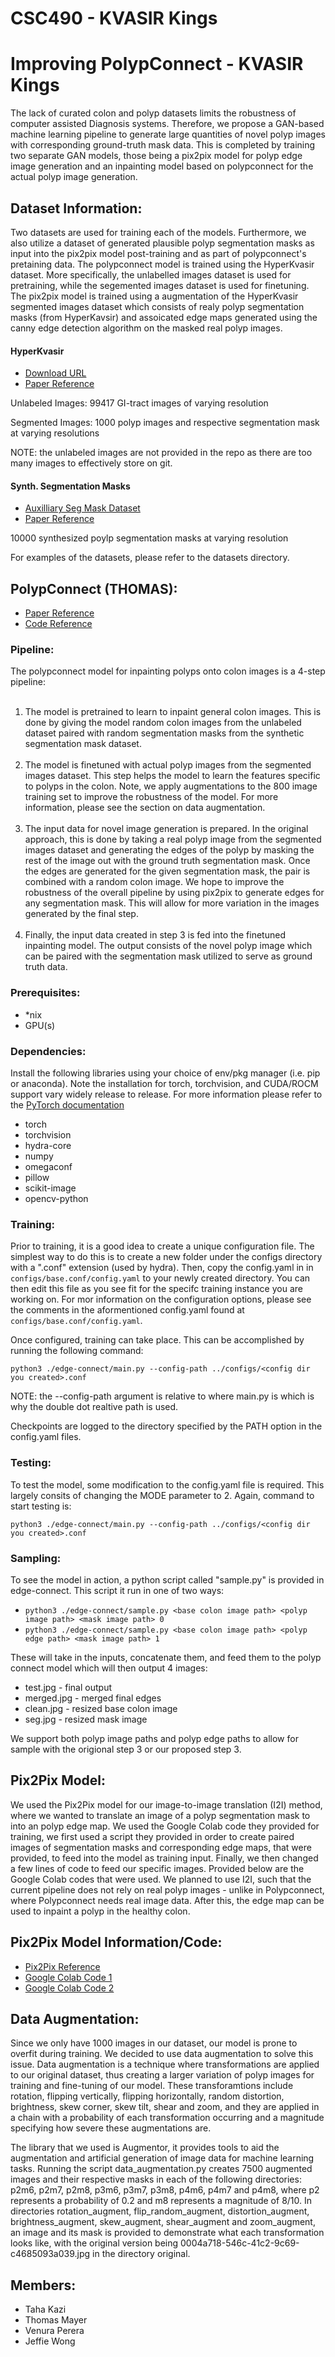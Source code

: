 # CSC490 - KVASIR Kings
# Improving PolypConnect - KVASIR Kings
The lack of curated colon and polyp datasets limits the robustness of computer assisted Diagnosis systems. Therefore, we propose a GAN-based machine learning pipeline to generate large quantities of novel polyp images with corresponding ground-truth mask data. This is completed by training two separate GAN models, those being a pix2pix model for polyp edge image generation and an inpainting model based on polypconnect for the actual polyp image generation.

## Dataset Information:
Two datasets are used for training each of the models. Furthermore, we also utilize a dataset of generated plausible polyp segmentation masks as input into the pix2pix model post-training and as part of polypconnect's pretaining data. The polypconnect model is trained using the HyperKvasir dataset. More specifically, the unlabelled images dataset is used for pretraining, while the segemented images dataset is used for finetuning. The pix2pix model is trained using a augmentation of the HyperKvasir segmented images dataset which consists of realy polyp segmentation masks (from HyperKavsir) and assoicated edge maps generated using the canny edge detection algorithm on the masked real polyp images.
#### HyperKvasir
* [Download URL](https://datasets.simula.no/hyper-kvasir)
* [Paper Reference](https://www.nature.com/articles/s41597-020-00622-y)

Unlabeled Images: 99417 GI-tract images of varying resolution

Segmented Images: 1000 polyp images and respective segmentation mask at varying resolutions

NOTE: the unlabeled images are not provided in the repo as there are too many images to effectively store on git.

#### Synth. Segmentation Masks
* [Auxilliary Seg Mask Dataset](https://zenodo.org/record/5537151#.Y1b3SEzMKUk)
* [Paper Reference](https://arxiv.org/abs/2106.04463)

10000 synthesized poylp segmentation masks at varying resolution

For examples of the datasets, please refer to the datasets directory.

## PolypConnect (THOMAS):
* [Paper Reference](https://arxiv.org/abs/2205.15413)
* [Code Reference](https://github.com/andrefagereng/polyp-gan)
### Pipeline:
The polypconnect model for inpainting polyps onto colon images is a 4-step pipeline:
<ol>
  <li>The model is pretrained to learn to inpaint general colon images. This is done by giving the model random colon images from
the unlabeled dataset paired with random segmentation masks from the synthetic segmentation mask dataset.</li>
  <li>The model is finetuned with actual polyp images from the segmented images dataset. This step helps the model to learn the 
features specific to polyps in the colon. Note, we apply augmentations to the 800 image training set to improve the robustness 
of the model. For more information, please see the section on data augmentation. </li>
  <li>The input data for novel image generation is prepared. In the original approach, this is done by taking a real polyp image from the segmented images dataset and generating the edges of the polyp by masking the rest of the image out with the ground truth segmentation mask. Once the edges are generated for the given segmentation mask, the pair is combined with a random colon image. We hope to improve the robustness of the overall pipeline by using pix2pix to generate edges for any segmentation mask. This will allow for more variation in the images generated by the final step. </li>
  <li>Finally, the input data created in step 3 is fed into the finetuned inpainting model. The output consists of the novel polyp image
which can be paired with the segmentation mask utilized to serve as ground truth data.</li>
</ol> 

### Prerequisites:
 * *nix 
 * GPU(s)

### Dependencies:
Install the following libraries using your choice of env/pkg manager (i.e. pip or anaconda). Note the installation for torch, torchvision, and CUDA/ROCM support vary widely release to release. For more information please refer to the [PyTorch documentation](https://pytorch.org)
* torch 
* torchvision 
* hydra-core  
* numpy 
* omegaconf 
* pillow 
* scikit-image 
* opencv-python

### Training:
Prior to training, it is a good idea to create a unique configuration file. The simplest way to do this is to create a new folder under the configs directory with a ".conf" extension (used by hydra). Then, copy the config.yaml in in `configs/base.conf/config.yaml` to your newly created directory. You can then edit this file as you see fit for the specifc training instance you are working on. For mor information on the configuration options, please see the comments in the aformentioned config.yaml found at `configs/base.conf/config.yaml`.

Once configured, training can take place. This can be accomplished by running the following command:

`python3 ./edge-connect/main.py --config-path ../configs/<config dir you created>.conf`

NOTE: the --config-path argument is relative to where main.py is which is why the double dot realtive path is used.

Checkpoints are logged to the directory specified by the PATH option in the config.yaml files.


### Testing:
To test the model, some modification to the config.yaml file is required. This largely consits of changing the MODE parameter to 2. Again, command to start testing is:

`python3 ./edge-connect/main.py --config-path ../configs/<config dir you created>.conf`

### Sampling:
To see the model in action, a python script called "sample.py" is provided in edge-connect. This script it run in one of two ways:

* `python3 ./edge-connect/sample.py <base colon image path> <polyp image path> <mask image path> 0`
* `python3 ./edge-connect/sample.py <base colon image path> <polyp edge path> <mask image path> 1`

These will take in the inputs, concatenate them, and feed them to the polyp connect model which will then output 4 images:
* test.jpg - final output
* merged.jpg - merged final edges
* clean.jpg - resized base colon image
* seg.jpg - resized mask image

We support both polyp image paths and polyp edge paths to allow for sample with the origional step 3 or our proposed step 3.

## Pix2Pix Model:
We used the Pix2Pix model for our image-to-image translation (I2I) method, where we wanted to translate an image of a polyp segmentation mask to into an polyp edge map. We used the Google Colab code they provided for training, we first used a script they provided in order to create paired images of segmentation masks and corresponding edge maps, that were provided, to feed into the model as training input. Finally, we then changed a few lines of code to feed our specific images. Provided below are the Google Colab codes that were used. We planned to use I2I, such that the current pipeline does not rely on real polyp images - unlike in Polypconnect, where Polypconnect needs real image data. After this, the edge map can be used to inpaint a polyp in the healthy colon.

## Pix2Pix Model Information/Code:
* [Pix2Pix Reference](https://github.com/junyanz/pytorch-CycleGAN-and-pix2pix)
* [Google Colab Code 1](https://colab.research.google.com/drive/1oyL-fmNhVzOxzvKXhHM3B4wFDcGfIuao?usp=sharing) 
* [Google Colab Code 2](https://colab.research.google.com/drive/1vxoApD4cHN2dE7ygtc6gdMeHFSVshpZF?authuser=5#scrollTo=yFw1kDQBx3LN)

## Data Augmentation:
Since we only have 1000 images in our dataset, our model is prone to overfit during training. We decided to use data augmentation to solve this issue. Data augmentation is a technique where transformations are applied to our original dataset, thus creating a larger variation of polyp images for training and fine-tuning of our model. These transforamtions include rotation, flipping vertically, flipping horizontally, random distortion, brightness, skew corner, skew tilt, shear and zoom, and they are applied in a chain with a probability of each transformation occurring and a magnitude specifying how severe these augmentations are. 

The library that we used is Augmentor, it provides tools to aid the augmentation and artificial generation of image data for machine learning tasks. Running the script data_augmentation.py creates 7500 augmented images and their respective masks in each of the following directories: p2m6, p2m7, p2m8, p3m6, p3m7, p3m8, p4m6, p4m7 and p4m8, where p2 represents a probability of 0.2 and m8 represents a magnitude of 8/10. In directories rotation_augment, flip_random_augment, distortion_augment, brightness_augment, skew_augment, shear_augment and zoom_augment, an image and its mask is provided to demonstrate what each transformation looks like, with the original version being 0004a718-546c-41c2-9c69-c4685093a039.jpg in the directory original.

## Members:
* Taha Kazi
* Thomas Mayer
* Venura Perera
* Jeffie Wong
